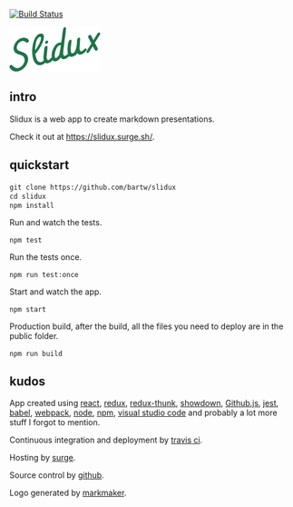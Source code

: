 [![Build Status](https://travis-ci.org/bartw/slidux.svg?branch=master)](https://travis-ci.org/bartw/slidux)

![slidux](logo.png)

## intro

Slidux is a web app to create markdown presentations.

Check it out at https://slidux.surge.sh/. 

## quickstart

```shell
git clone https://github.com/bartw/slidux
cd slidux
npm install
```

Run and watch the tests.

```shell
npm test
```

Run the tests once.

```shell
npm run test:once
```

Start and watch the app.

```shell
npm start
```

Production build, after the build, all the files you need to deploy are in the public folder.

```shell
npm run build
```


## kudos

App created using [react](https://facebook.github.io/react/), [redux](http://redux.js.org/), [redux-thunk](https://github.com/gaearon/redux-thunk), 
[showdown](https://github.com/showdownjs/showdown), [Github.js](https://github.com/github-tools/github), [jest](https://facebook.github.io/jest/), 
[babel](https://babeljs.io/), [webpack](https://webpack.github.io/), [node](https://nodejs.org/), [npm](https://www.npmjs.com/),
[visual studio code](https://code.visualstudio.com/) and probably a lot more stuff I forgot to mention.

Continuous integration and deployment by [travis ci](https://travis-ci.org/).

Hosting by [surge](https://surge.sh/).

Source control by [github](https://github.com/).

Logo generated by [markmaker](http://emblemmatic.org/markmaker/).